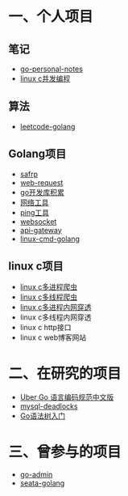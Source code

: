 # 一、个人项目
## 笔记
* [go-personal-notes](https://github.com/laijinhang/go-personal-notes)
* [linux c并发编程](https://github.com/laijinhang/linux-c-concurrent-programming-book)
## 算法
* [leetcode-golang](https://github.com/laijinhang/leetcode-golang)
## Golang项目
* [safrp](https://github.com/laijinhang/safrp)
* [web-request](https://github.com/laijinhang/web-request)
* [go开发库积累](https://github.com/laijinhang/personal-realization-golib)
* [网络工具](https://github.com/laijinhang/tools)
* [ping工具](https://github.com/laijinhang/ping)
* [websocket](https://github.com/laijinhang/go-tcp-websocket)
* [api-gateway](https://github.com/laijinhang/APIGateway)
* [linux-cmd-golang](https://github.com/laijinhang/linux-cmd-golang)
## linux c项目
* [linux c多进程爬虫](https://github.com/laijinhang/multiple_process_reptile_project_for_linux_c)
* [linux c多线程爬虫](https://github.com/laijinhang/multiple_thread_reptile_project_for_linux_c)
* [linux c多进程内网穿透](https://github.com/laijinhang/safrp_c)
* linux c多线程内网穿透
* linux c http接口
* linux c web博客网站
# 二、在研究的项目
* [Uber Go 语言编码规范中文版](https://github.com/laijinhang/uber_go_guide_cn)
* [mysql-deadlocks](https://github.com/laijinhang/mysql-deadlocks)
* [Go语法树入门](https://github.com/laijinhang/go-ast-book)
# 三、曾参与的项目
* [go-admin](https://github.com/GoAdminGroup/go-admin)
* [seata-golang](https://github.com/laijinhang/seata-golang)
